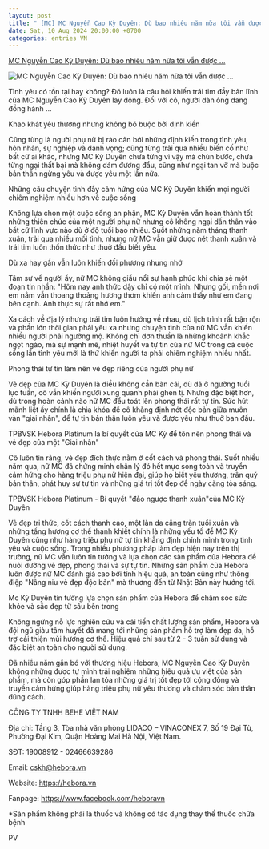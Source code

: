 ```yaml
---
layout: post
title: " [MC] MC Nguyễn Cao Kỳ Duyên: Dù bao nhiêu năm nữa tôi vẫn được ..."
date: Sat, 10 Aug 2024 20:00:00 +0700
categories: entries VN
---
```

[MC Nguyễn Cao Kỳ Duyên: Dù bao nhiêu năm nữa tôi vẫn được ...](https://giadinh.suckhoedoisong.vn/mc-nguyen-cao-ky-duyen-du-bao-nhieu-nam-nua-toi-van-duoc-yeu-nhu-thuo-ban-dau-17224081018145919.htm)

![MC Nguyễn Cao Kỳ Duyên: Dù bao nhiêu năm nữa tôi vẫn được ...](https://giadinh.mediacdn.vn/zoom/600_315/296230595582509056/2024/8/10/mckyduyendeluonyeunhuthuobandauthumb-17232883209481615311065-0-64-1208-1997-crop-17232883949081722390382.jpg)

Tình yêu có tồn tại hay không? Đó luôn là câu hỏi khiến trái tim đầy bản lĩnh của MC Nguyễn Cao Kỳ Duyên lay động. Đối với cô, người đàn ông đang đồng hành ...

Khao khát yêu thương nhưng không bó buộc bởi định kiến

Cũng từng là người phụ nữ bị rào cản bởi những định kiến trong tình yêu, hôn nhân, sự nghiệp và danh vọng; cũng từng trải qua nhiều biến cố như bất cứ ai khác, nhưng MC Kỳ Duyên chưa từng vì vậy mà chùn bước, chưa từng ngại thất bại mà không dám đương đầu, cũng như ngại tan vỡ mà buộc bản thân ngừng yêu và được yêu một lần nữa.

Những câu chuyện tình đầy cảm hứng của MC Kỳ Duyên khiến mọi người chiêm nghiệm nhiều hơn về cuộc sống

Không lựa chọn một cuộc sống an phận, MC Kỳ Duyên vẫn hoàn thành tốt những thiên chức của một người phụ nữ nhưng cô không ngại dấn thân vào bất cứ lĩnh vực nào dù ở độ tuổi bao nhiêu. Suốt những năm tháng thanh xuân, trải qua nhiều mối tình, nhưng nữ MC vẫn giữ được nét thanh xuân và trái tim luôn thổn thức như thuở đầu biết yêu.

Dù xa hay gần vẫn luôn khiến đối phương nhung nhớ

Tâm sự về người ấy, nữ MC không giấu nổi sự hạnh phúc khi chia sẻ một đoạn tin nhắn: "Hôm nay anh thức dậy chỉ có một mình. Nhưng gối, mền nơi em nằm vẫn thoang thoảng hương thơm khiến anh cảm thấy như em đang bên cạnh. Anh thực sự rất nhớ em."

Xa cách về địa lý nhưng trái tim luôn hướng về nhau, dù lịch trình rất bận rộn và phần lớn thời gian phải yêu xa nhưng chuyện tình của nữ MC vẫn khiến nhiều người phải ngưỡng mộ. Không chỉ đơn thuần là những khoảnh khắc ngọt ngào, mà sự mạnh mẽ, nhiệt huyết và tự tin của nữ MC trong cả cuộc sống lẫn tình yêu mới là thứ khiến người ta phải chiêm nghiệm nhiều nhất.

Phong thái tự tin làm nên vẻ đẹp riêng của người phụ nữ

Vẻ đẹp của MC Kỳ Duyên là điều không cần bàn cãi, dù đã ở ngưỡng tuổi lục tuần, cô vẫn khiến người xung quanh phải ghen tị. Nhưng đặc biệt hơn, dù trong hoàn cảnh nào nữ MC đều toát lên phong thái rất tự tin. Sức hút mãnh liệt ấy chính là chìa khóa để cô khẳng định nét độc bản giữa muôn vàn "giai nhân", để tự tin bản thân luôn yêu và được yêu như thuở ban đầu.

TPBVSK Hebora Platinum là bí quyết của MC Kỳ để tôn nên phong thái và vẻ đẹp của một "Giai nhân"

Cô luôn tin rằng, vẻ đẹp đích thực nằm ở cốt cách và phong thái. Suốt nhiều năm qua, nữ MC đã chứng minh chân lý đó hết mực song toàn và truyền cảm hứng cho hàng triệu phụ nữ hiện đại, giúp họ biết yêu thương, trân quý bản thân, phát huy sự tự tin và những giá trị tốt đẹp để ngày càng tỏa sáng.

TPBVSK Hebora Platinum - Bí quyết "đảo ngược thanh xuân"của MC Kỳ Duyên

Vẻ đẹp tri thức, cốt cách thanh cao, một làn da căng tràn tuổi xuân và những tầng hương cơ thể thanh khiết chính là những yếu tố để MC Kỳ Duyên cũng như hàng triệu phụ nữ tự tin khẳng định chính mình trong tình yêu và cuộc sống. Trong nhiều phương pháp làm đẹp hiện nay trên thị trường, nữ MC vẫn luôn tin tưởng và lựa chọn các sản phẩm của Hebora để nuôi dưỡng vẻ đẹp, phong thái và sự tự tin. Những sản phẩm của Hebora luôn được nữ MC đánh giá cao bởi tính hiệu quả, an toàn cũng như thông điệp "Nâng niu vẻ đẹp độc bản" mà thương đến từ Nhật Bản này hướng tới.

Mc Kỳ Duyên tin tưởng lựa chọn sản phẩm của Hebora để chăm sóc sức khỏe và sắc đẹp từ sâu bên trong

Không ngừng nỗ lực nghiên cứu và cải tiến chất lượng sản phẩm, Hebora và đội ngũ giàu tâm huyết đã mang tới những sản phẩm hỗ trợ làm đẹp da, hỗ trợ cải thiện mùi hương cơ thể. Hiệu quả chỉ sau từ 2 - 3 tuần sử dụng và đặc biệt an toàn cho người sử dụng.

Đã nhiều năm gắn bó với thương hiệu Hebora, MC Nguyễn Cao Kỳ Duyên không những được tự mình trải nghiệm những hiệu quả ưu việt của sản phẩm, mà còn góp phần lan tỏa những giá trị tốt đẹp tới cộng đồng và truyền cảm hứng giúp hàng triệu phụ nữ yêu thương và chăm sóc bản thân đúng cách.

CÔNG TY TNHH BEHE VIỆT NAM

Địa chỉ: Tầng 3, Tòa nhà văn phòng LIDACO – VINACONEX 7, Số 19 Đại Từ, Phường Đại Kim, Quận Hoàng Mai Hà Nội, Việt Nam.

SĐT: 19008912 - 02466639286

Email: cskh@hebora.vn

Website: https://hebora.vn

Fanpage: https://www.facebook.com/heboravn

*Sản phẩm không phải là thuốc và không có tác dụng thay thế thuốc chữa bệnh

PV


